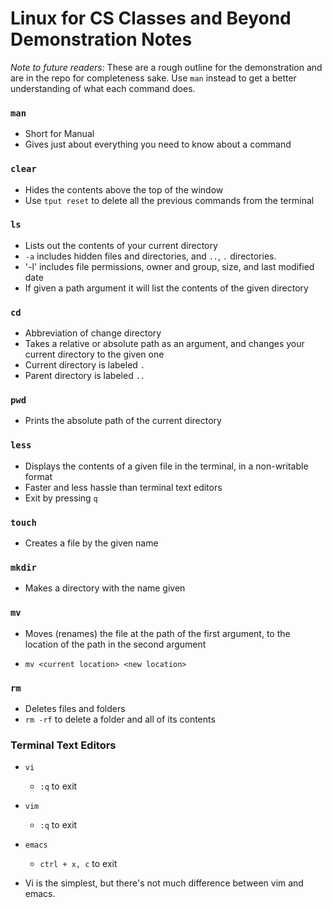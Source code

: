 # Linux for CS Classes and Beyond Demonstration Notes

_Note to future readers_: These are a rough outline for the demonstration and are in the repo for completeness sake. Use `man` instead to get a better understanding of what each command does.

### `man`
  + Short for Manual
  + Gives just about everything you need to know about a command

### `clear`
  + Hides the contents above the top of the window
  + Use `tput reset` to delete all the previous commands from the terminal

### `ls`
  + Lists out the contents of your current directory
  + `-a` includes hidden files and directories, and `..`, `.` directories.
  + '-l' includes file permissions, owner and group, size, and last modified date
  + If given a path argument it will list the contents of the given directory

### `cd`
  + Abbreviation of change directory
  + Takes a relative or absolute path as an argument, and changes your current directory to the given one
  + Current directory is labeled `.`
  + Parent directory is labeled `..`

### `pwd`
  + Prints the absolute path of the current directory


### `less`
  + Displays the contents of a given file in the terminal, in a non-writable format
  + Faster and less hassle than terminal text editors
  + Exit by pressing `q`

### `touch`
  + Creates a file by the given name

### `mkdir`
  + Makes a directory with the name given

### `mv`
  + Moves (renames) the file at the path of the first argument, to the location of the path in the second argument

  + `mv <current location> <new location>`

### `rm`
  + Deletes files and folders
  + `rm -rf` to delete a folder and all of its contents

### Terminal Text Editors
  + `vi`
    + `:q` to exit
  + `vim`
    + `:q` to exit
  + `emacs`
    + `ctrl + x, c` to exit

  + Vi is the simplest, but there's not much difference between vim and emacs. 

